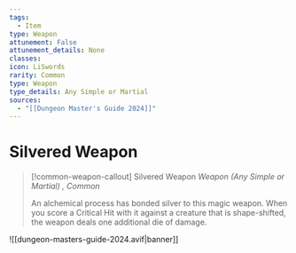 ```yaml
---
tags:
  - Item
type: Weapon
attunement: False
attunement_details: None
classes:
icon: LiSwords
rarity: Common
type: Weapon
type_details: Any Simple or Martial
sources: 
  - "[[Dungeon Master's Guide 2024]]"
---
```

# Silvered Weapon
>[!common-weapon-callout] Silvered Weapon
>_Weapon (Any Simple or Martial) , Common_
>
>An alchemical process has bonded silver to this magic weapon. When you score a Critical Hit with it against a creature that is shape-shifted, the weapon deals one additional die of damage.
>


![[dungeon-masters-guide-2024.avif|banner]]